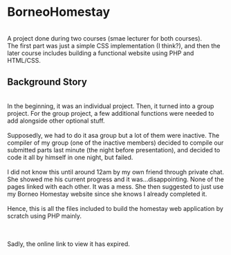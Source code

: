 # BorneoHomestay
<br> A project done during two courses (smae lecturer for both courses). 
<br> The first part was just a simple CSS implementation (I think?), and then the later course includes building a functional website using PHP and HTML/CSS.

## Background Story
<br> In the beginning, it was an individual project. Then, it turned into a group project. For the group project, a few additional functions were needed to add alongside other optional stuff. 
<br> <br> Supposedly, we had to do it asa group but a lot of them were inactive. The compiler of my group (one of the inactive members) decided to compile our submitted parts last minute (the night before presentation), and decided to code it all by himself in one night, but failed.
<br> <br> I did not know this until around 12am by my own friend through private chat. She showed me his current progress and it was...disappointing. None of the pages linked with each other. It was a mess. She then suggested to just use my Borneo Homestay website since she knows I already completed it. 
<br> <br> Hence, this is all the files included to build the homestay web application by scratch using PHP mainly. 

<br><br>Sadly, the online link to view it has expired.
